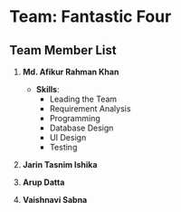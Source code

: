 # Team: Fantastic Four

## Team Member List

1. **Md. Afikur Rahman Khan**
   - **Skills**:
     - Leading the Team
     - Requirement Analysis
     - Programming
     - Database Design
     - UI Design
     - Testing

2. **Jarin Tasnim Ishika**

3. **Arup Datta**

4. **Vaishnavi Sabna**
